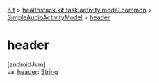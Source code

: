 
[Kit](../../../kit.html) > [healthstack.kit.task.activity.model.common](../index.html) > [SimpleAudioActivityModel](index.html) > [header](header.html)



# header



[androidJvm]\
val [header](header.html): [String](https://kotlinlang.org/api/latest/jvm/stdlib/kotlin/-string/index.html)




